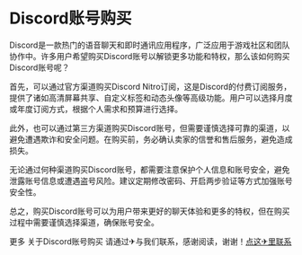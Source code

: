 # Discord账号购买

Discord是一款热门的语音聊天和即时通讯应用程序，广泛应用于游戏社区和团队协作中。许多用户希望购买Discord账号以解锁更多功能和特权，那么该如何购买Discord账号呢？

首先，可以通过官方渠道购买Discord Nitro订阅，这是Discord的付费订阅服务，提供了诸如高清屏幕共享、自定义标签和动态头像等高级功能。用户可以选择月度或年度订阅方式，根据个人需求和预算进行选择。

此外，也可以通过第三方渠道购买Discord账号，但需要谨慎选择可靠的渠道，以避免遭遇欺诈和安全问题。在购买前，务必确认卖家的信誉和售后服务，避免造成损失。

无论通过何种渠道购买Discord账号，都需要注意保护个人信息和账号安全，避免泄露账号信息或遭遇盗号风险。建议定期修改密码、开启两步验证等方式加强账号安全性。

总之，购买Discord账号可以为用户带来更好的聊天体验和更多的特权，但在购买过程中需要谨慎选择渠道，确保账号安全。

更多 关于Discord账号购买 请通过✈与我们联系，感谢阅读，谢谢！[点这✈里联系](https://ss.k02.cc)